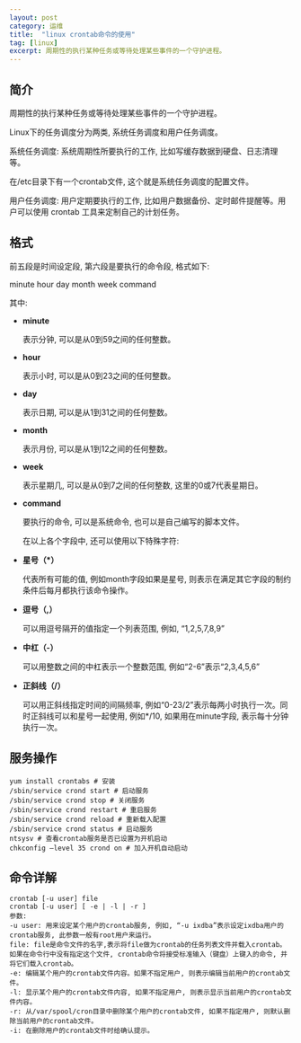 ```yaml
---
layout: post
category: 运维
title:  "linux crontab命令的使用"
tag: [linux]
excerpt: 周期性的执行某种任务或等待处理某些事件的一个守护进程。
---
```


## 简介

周期性的执行某种任务或等待处理某些事件的一个守护进程。

Linux下的任务调度分为两类, 系统任务调度和用户任务调度。

系统任务调度: 系统周期性所要执行的工作, 比如写缓存数据到硬盘、日志清理等。

在/etc目录下有一个crontab文件, 这个就是系统任务调度的配置文件。

用户任务调度: 用户定期要执行的工作, 比如用户数据备份、定时邮件提醒等。用户可以使用 crontab 工具来定制自己的计划任务。

## 格式

前五段是时间设定段, 第六段是要执行的命令段, 格式如下:

minute hour day month week command

其中: 

- **minute**

  表示分钟, 可以是从0到59之间的任何整数。

- **hour**

  表示小时, 可以是从0到23之间的任何整数。

- **day**

  表示日期, 可以是从1到31之间的任何整数。

- **month**

  表示月份, 可以是从1到12之间的任何整数。

- **week**

  表示星期几, 可以是从0到7之间的任何整数, 这里的0或7代表星期日。

- **command**

  要执行的命令, 可以是系统命令, 也可以是自己编写的脚本文件。

  在以上各个字段中, 还可以使用以下特殊字符:
 
- **星号（\*）**

  代表所有可能的值, 例如month字段如果是星号, 则表示在满足其它字段的制约条件后每月都执行该命令操作。

- **逗号（,）**

  可以用逗号隔开的值指定一个列表范围, 例如, “1,2,5,7,8,9”

- **中杠（-）**

  可以用整数之间的中杠表示一个整数范围, 例如“2-6”表示“2,3,4,5,6”

- **正斜线（/）**

  可以用正斜线指定时间的间隔频率, 例如“0-23/2”表示每两小时执行一次。同时正斜线可以和星号一起使用, 例如*/10, 如果用在minute字段, 表示每十分钟执行一次。

## 服务操作

```shell
yum install crontabs # 安装
/sbin/service crond start # 启动服务
/sbin/service crond stop # 关闭服务
/sbin/service crond restart # 重启服务
/sbin/service crond reload # 重新载入配置
/sbin/service crond status # 启动服务
ntsysv # 查看crontab服务是否已设置为开机启动
chkconfig –level 35 crond on # 加入开机自动启动
```

## 命令详解

```shell
crontab [-u user] file
crontab [-u user] [ -e | -l | -r ]
参数: 
-u user: 用来设定某个用户的crontab服务, 例如, “-u ixdba”表示设定ixdba用户的crontab服务, 此参数一般有root用户来运行。
file: file是命令文件的名字,表示将file做为crontab的任务列表文件并载入crontab。如果在命令行中没有指定这个文件, crontab命令将接受标准输入（键盘）上键入的命令, 并将它们载入crontab。
-e: 编辑某个用户的crontab文件内容。如果不指定用户, 则表示编辑当前用户的crontab文件。
-l: 显示某个用户的crontab文件内容, 如果不指定用户, 则表示显示当前用户的crontab文件内容。
-r: 从/var/spool/cron目录中删除某个用户的crontab文件, 如果不指定用户, 则默认删除当前用户的crontab文件。
-i: 在删除用户的crontab文件时给确认提示。
```
